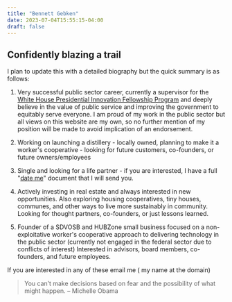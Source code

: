 ```yaml
---
title: "Bennett Gebken"
date: 2023-07-04T15:55:15-04:00
draft: false
---
```


## Confidently blazing a trail

I plan to update this with a detailed biography but the quick summary is as follows:

1. Very successful public sector career, currently a supervisor for the [White House Presidential Innovation Fellowship Program](https://presidentialinnovationfellows.gov/) and deeply believe
in the value of public service and improving the government to equitably serve everyone. I am proud of my work in the public sector but all views on this website are my own,
so no further mention of my position will be made to avoid implication of an endorsement.
   
2. Working on launching a distillery - locally owned, planning to make it a worker's cooperative - looking for future customers, co-founders, or future owners/employees
   
3. Single and looking for a life partner - if you are interested, I have a full "[date me](https://www.wired.com/story/date-me-google-docs-and-the-hyper-optimized-quest-for-love/)" document that I will send you.
   
4. Actively investing in real estate and always interested in new opportunities. Also exploring housing cooperatives, tiny houses, communes, and other ways to live more sustainably in community.
Looking for thought partners, co-founders, or just lessons learned.
   
5. Founder of a SDVOSB and HUBZone small business focused on a non-exploitative worker's cooperative approach to delivering technology in the public sector (currently not engaged in the federal sector due to conflicts of interest)
Interested in advisors, board members, co-founders, and future employees.

If you are interested in any of these email me ( my name at the domain)


> You can’t make decisions based on fear and the possibility of what might happen. 
– Michelle Obama





